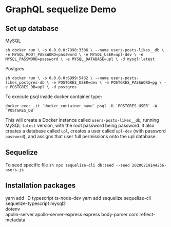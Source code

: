 # GraphQL sequelize Demo

## Set up database

MySQL

``sh
  docker run \
  -p 0.0.0.0:7998:3306 \
  --name users-posts-likes__db \
  -e MYSQL_ROOT_PASSWORD=password \
  -e MYSQL_USER=upl-dev \
  -e MYSQL_PASSWORD=password \
  -e MYSQL_DATABASE=upl \
  -d mysql:latest
``

Postgres

``sh
  docker run \
  -p 0.0.0.0:6999:5432 \
  --name users-posts-likes_postgres-db \
  -e POSTGRES_USER=dev \
  -e POSTGRES_PASSWORD=pg \
  -e POSTGRES_DB=upl \
  -d postgres
``

To execute psql inside docker container type:

``
  docker exec -it `docker_container_name` psql -U `POSTGRES_USER` -W `POSTGRES_DB`
``

  This will create a Docker instance called `users-posts-likes__db`, running MySQL `latest` version, with the root password being password.
  It also creates a database called `upl`, creates a user called `upl-dev` (with password `password`), and assigns that user full
  permissions onto the upl database.

## Sequelize

  To seed specific file
``sh
  npx sequelize-cli db:seed --seed 20200219144256- 
  users.js
``

## Installation packages

  yarn add -D typescript ts-node-dev
  yarn add sequelize sequelize-cli sequelize-typescript mysql2 \
  dotenv \
  apollo-server apollo-server-express express body-parser cors
  reflect-metadata

  

